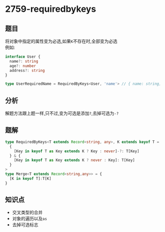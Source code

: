 # 2759-requiredbykeys
## 题目
将对象中指定的属性变为必选,如果`K`不存在时,全部变为必选  
例如:
```ts
interface User {
  name?: string
  age?: number
  address?: string
}

type UserRequiredName = RequiredByKeys<User, 'name'> // { name: string; age?: number; address?: string }
```
## 分析
解题方法跟上题一样,只不过,变为可选是添加`?`,去掉可选为`-?`
## 题解
```ts
type RequiredByKeys<T extends Record<string, any>, K extends keyof T = keyof T> = Merge<
  {
    [Key in keyof T as Key extends K ? Key : never]-?: T[Key]
  } & {
    [Key in keyof T as Key extends K ? never : Key]: T[Key]
  }
>
type Merge<T extends Record<string,any>> = {
  [K in keyof T]:T[K]
}
```
## 知识点
- 交叉类型的合并
- 对象的遍历以及`as`
- 去掉可选标志